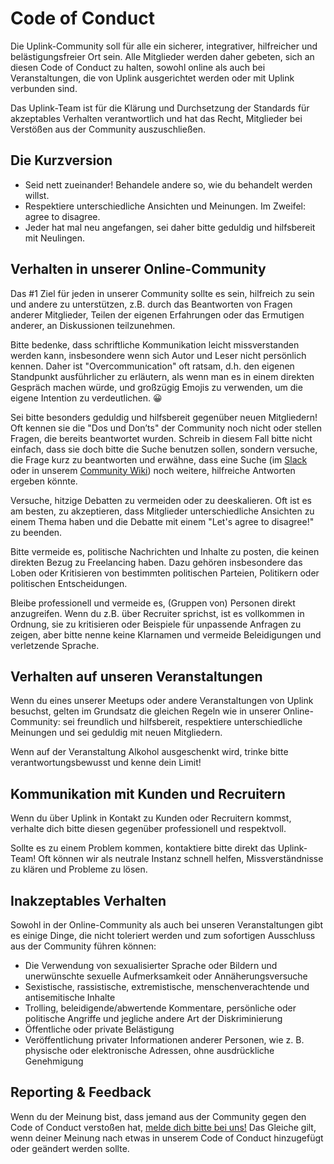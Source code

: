 # Code of Conduct

Die Uplink-Community soll für alle ein sicherer, integrativer, hilfreicher und belästigungsfreier Ort sein. Alle Mitglieder werden daher gebeten, sich an diesen Code of Conduct zu halten, sowohl online als auch bei Veranstaltungen, die von Uplink ausgerichtet werden oder mit Uplink verbunden sind.

Das Uplink-Team ist für die Klärung und Durchsetzung der Standards für akzeptables Verhalten verantwortlich und hat das Recht, Mitglieder bei Verstößen aus der Community auszuschließen.

## Die Kurzversion

* Seid nett zueinander! Behandele andere so, wie du behandelt werden willst.
* Respektiere unterschiedliche Ansichten und Meinungen. Im Zweifel: agree to disagree.
* Jeder hat mal neu angefangen, sei daher bitte geduldig und hilfsbereit mit Neulingen.

## Verhalten in unserer Online-Community

Das #1 Ziel für jeden in unserer Community sollte es sein, hilfreich zu sein und andere zu unterstützen, z.B. durch das Beantworten von Fragen anderer Mitglieder, Teilen der eigenen Erfahrungen oder das Ermutigen anderer, an Diskussionen teilzunehmen.

Bitte bedenke, dass schriftliche Kommunikation leicht missverstanden werden kann, insbesondere wenn sich Autor und Leser nicht persönlich kennen. Daher ist "Overcommunication" oft ratsam, d.h. den eigenen Standpunkt ausführlicher zu erläutern, als wenn man es in einem direkten Gespräch machen würde, und großzügig Emojis zu verwenden, um die eigene Intention zu verdeutlichen. 😀

Sei bitte besonders geduldig und hilfsbereit gegenüber neuen Mitgliedern! Oft kennen sie die "Dos und Don’ts" der Community noch nicht oder stellen Fragen, die bereits beantwortet wurden. Schreib in diesem Fall bitte nicht einfach, dass sie doch bitte die Suche benutzen sollen, sondern versuche, die Frage kurz zu beantworten und erwähne, dass eine Suche (im [Slack](060-community-slack.md) oder in unserem [Community Wiki](067-community-wiki.md)) noch weitere, hilfreiche Antworten ergeben könnte.

Versuche, hitzige Debatten zu vermeiden oder zu deeskalieren. Oft ist es am besten, zu akzeptieren, dass Mitglieder unterschiedliche Ansichten zu einem Thema haben und die Debatte mit einem "Let's agree to disagree!" zu beenden.

Bitte vermeide es, politische Nachrichten und Inhalte zu posten, die keinen direkten Bezug zu Freelancing haben. Dazu gehören insbesondere das Loben oder Kritisieren von bestimmten politischen Parteien, Politikern oder politischen Entscheidungen.

Bleibe professionell und vermeide es, (Gruppen von) Personen direkt anzugreifen. Wenn du z.B. über Recruiter sprichst, ist es vollkommen in Ordnung, sie zu kritisieren oder Beispiele für unpassende Anfragen zu zeigen, aber bitte nenne keine Klarnamen und vermeide Beleidigungen und verletzende Sprache.

## Verhalten auf unseren Veranstaltungen

Wenn du eines unserer Meetups oder andere Veranstaltungen von Uplink besuchst, gelten im Grundsatz die gleichen Regeln wie in unserer Online-Community: sei freundlich und hilfsbereit, respektiere unterschiedliche Meinungen und sei geduldig mit neuen Mitgliedern.

Wenn auf der Veranstaltung Alkohol ausgeschenkt wird, trinke bitte verantwortungsbewusst und kenne dein Limit!

## Kommunikation mit Kunden und Recruitern

Wenn du über Uplink in Kontakt zu Kunden oder Recruitern kommst, verhalte dich bitte diesen gegenüber professionell und respektvoll.

Sollte es zu einem Problem kommen, kontaktiere bitte direkt das Uplink-Team! Oft können wir als neutrale Instanz schnell helfen, Missverständnisse zu klären und Probleme zu lösen.

## Inakzeptables Verhalten

Sowohl in der Online-Community als auch bei unseren Veranstaltungen gibt es einige Dinge, die nicht toleriert werden und zum sofortigen Ausschluss aus der Community führen können:

* Die Verwendung von sexualisierter Sprache oder Bildern und unerwünschte sexuelle Aufmerksamkeit oder Annäherungsversuche
* Sexistische, rassistische, extremistische, menschenverachtende und antisemitische Inhalte
* Trolling, beleidigende/abwertende Kommentare, persönliche oder politische Angriffe und jegliche andere Art der Diskriminierung
* Öffentliche oder private Belästigung
* Veröffentlichung privater Informationen anderer Personen, wie z. B. physische oder elektronische Adressen, ohne ausdrückliche Genehmigung

## Reporting & Feedback

Wenn du der Meinung bist, dass jemand aus der Community gegen den Code of Conduct verstoßen hat, [melde dich bitte bei uns!](mailto:hello@uplink.tech) Das Gleiche gilt, wenn deiner Meinung nach etwas in unserem Code of Conduct hinzugefügt oder geändert werden sollte.
